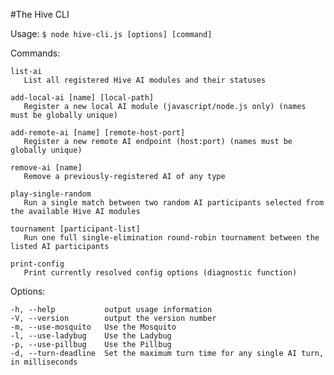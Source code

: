 #The Hive CLI

  Usage: `$ node hive-cli.js [options] [command]`

  Commands:

    list-ai
       List all registered Hive AI modules and their statuses

    add-local-ai [name] [local-path]
       Register a new local AI module (javascript/node.js only) (names must be globally unique)

    add-remote-ai [name] [remote-host-port]
       Register a new remote AI endpoint (host:port) (names must be globally unique)

    remove-ai [name]
       Remove a previously-registered AI of any type

    play-single-random
       Run a single match between two random AI participants selected from the available Hive AI modules

    tournament [participant-list]
       Run one full single-elimination round-robin tournament between the listed AI participants

    print-config
       Print currently resolved config options (diagnostic function)


  Options:

    -h, --help           output usage information
    -V, --version        output the version number
    -m, --use-mosquito   Use the Mosquito
    -l, --use-ladybug    Use the Ladybug
    -p, --use-pillbug    Use the Pillbug
    -d, --turn-deadline  Set the maximum turn time for any single AI turn, in milliseconds


